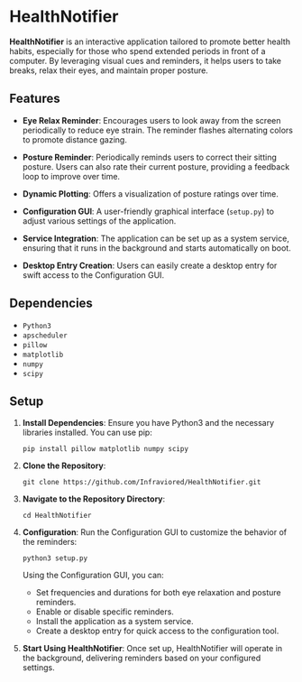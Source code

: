 # HealthNotifier

**HealthNotifier** is an interactive application tailored to promote better health habits, especially for those who spend extended periods in front of a computer. By leveraging visual cues and reminders, it helps users to take breaks, relax their eyes, and maintain proper posture.

## Features

  
- **Eye Relax Reminder**: Encourages users to look away from the screen periodically to reduce eye strain. The reminder flashes alternating colors to promote distance gazing.
  
- **Posture Reminder**: Periodically reminds users to correct their sitting posture. Users can also rate their current posture, providing a feedback loop to improve over time.

- **Dynamic Plotting**: Offers a visualization of posture ratings over time.

- **Configuration GUI**: A user-friendly graphical interface (`setup.py`) to adjust various settings of the application.

- **Service Integration**: The application can be set up as a system service, ensuring that it runs in the background and starts automatically on boot.

- **Desktop Entry Creation**: Users can easily create a desktop entry for swift access to the Configuration GUI.

## Dependencies

- `Python3`
- `apscheduler`
- `pillow`
- `matplotlib`
- `numpy`
- `scipy`


## Setup

1. **Install Dependencies**: Ensure you have Python3 and the necessary libraries installed. You can use pip:
   ```
   pip install pillow matplotlib numpy scipy
   ```

2. **Clone the Repository**:
   ```
   git clone https://github.com/Infraviored/HealthNotifier.git
   ```

3. **Navigate to the Repository Directory**:
   ```
   cd HealthNotifier
   ```

4. **Configuration**:
   Run the Configuration GUI to customize the behavior of the reminders:
   ```
   python3 setup.py
   ```

   Using the Configuration GUI, you can:
   - Set frequencies and durations for both eye relaxation and posture reminders.
   - Enable or disable specific reminders.
   - Install the application as a system service.
   - Create a desktop entry for quick access to the configuration tool.

5. **Start Using HealthNotifier**:
   Once set up, HealthNotifier will operate in the background, delivering reminders based on your configured settings.
